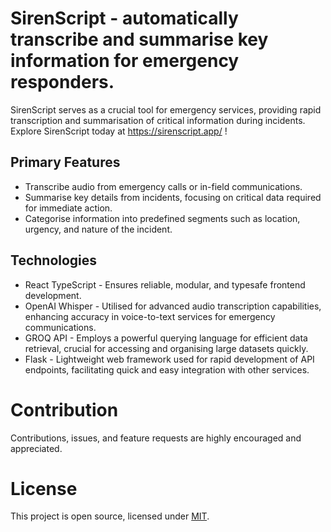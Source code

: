 # SirenScript - automatically transcribe and summarise key information for emergency responders.
SirenScript serves as a crucial tool for emergency services, providing rapid transcription and summarisation of critical information during incidents.
Explore SirenScript today at https://sirenscript.app/ !

## Primary Features

* Transcribe audio from emergency calls or in-field communications.
* Summarise key details from incidents, focusing on critical data required for immediate action.
* Categorise information into predefined segments such as location, urgency, and nature of the incident.

## Technologies

* React TypeScript - Ensures reliable, modular, and typesafe frontend development.
* OpenAI Whisper - Utilised for advanced audio transcription capabilities, enhancing accuracy in voice-to-text services for emergency communications.
* GROQ API - Employs a powerful querying language for efficient data retrieval, crucial for accessing and organising large datasets quickly.
* Flask - Lightweight web framework used for rapid development of API endpoints, facilitating quick and easy integration with other services.

# Contribution

Contributions, issues, and feature requests are highly encouraged and appreciated.

# License

This project is open source, licensed under [MIT](https://github.com/WeiChongDevelops/SirenScript/blob/main/LICENSE).
